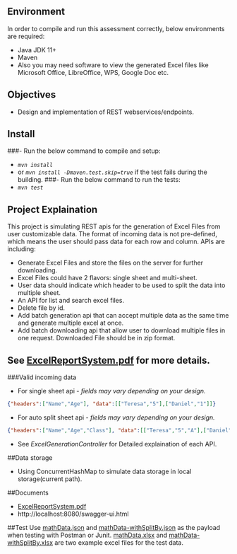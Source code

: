 ## Environment
In order to compile and run this assessment correctly, below environments are required:
* Java JDK 11+
* Maven
* Also you may need software to view the generated Excel files like Microsoft Office, LibreOffice, WPS, Google Doc etc.

## Objectives
 * Design and implementation of REST webservices/endpoints.


 ## Install
 ###- Run the below command to compile and setup:
 * _`mvn install`_
  * or _`mvn install -Dmaven.test.skip=true`_ if the test fails during the building.
 ###- Run the below command to run the tests:
 * _`mvn test`_


 ## Project Explaination
 This project is simulating REST apis for the generation of Excel Files from user customizable data.
 The format of incoming data is not pre-defined, which means the user should pass data for each row and column. APIs are including: 
  * Generate Excel Files and store the files on the server for further downloading.
  * Excel Files could have 2 flavors: single sheet and multi-sheet.
  * User data should indicate which header to be used to split the data into multiple sheet.
  * An API for list and search excel files.
  * Delete file by id.
  * Add batch generation api that can accept multiple data as the same time and generate multiple excel at once.
  * Add batch downloading api that allow user to download multiple files in one request. Downloaded File should be in zip format.


## See [ExcelReportSystem.pdf](ExcelReportSystem.pdf) for more details.

 ###Valid incoming data
 * For single sheet api - _fields may vary depending on your design._
 ```json
 {"headers":["Name","Age"], "data":[["Teresa","5"],["Daniel","1"]]}
 ```
 * For auto split sheet api _- fields may vary depending on your design._
```json
{"headers":["Name","Age","Class"], "data":[["Teresa","5","A"],["Daniel","1","B"]], "splitBy":"Class"}
```
 * See _ExcelGenerationController_ for Detailed explaination of each API.

##Data storage
 * Using ConcurrentHashMap to simulate data storage in  local storage(current path).

##Documents
* [ExcelReportSystem.pdf](ExcelReportSystem.pdf)
* http://localhost:8080/swagger-ui.html

##Test
Use [mathData.json](mathData.json) and [mathData-withSplitBy.json](mathData-withSplitBy.json) as the payload when testing with Postman or Junit.
[mathData.xlsx](mathData.xlsx) and [mathData-withSplitBy.xlsx](mathData-withSplitBy.xlsx) are two example excel files for the test data.

